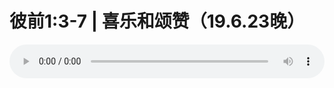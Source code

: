 # 彼前1:3-7 | 喜乐和颂赞（19.6.23晚）

<audio style="width: 100%;" preload="false" controls controlslist="nodownload"><source src="//file.simai.life/audio/mp3/old/27568.mp3" type="audio/mpeg">Your browser does not support the audio element.</audio>


